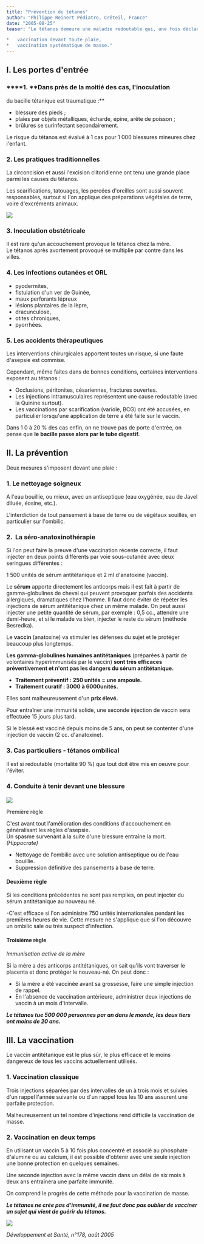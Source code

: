 ```yaml
---
title: "Prévention du tétanos"
author: "Philippe Reinert Pédiatre, Créteil, France"
date: "2005-08-25"
teaser: "Le tétanos demeure une maladie redoutable qui, une fois déclarée, nécessite un traitement difficile et onéreux. Sa prévention, par contre, est facile et découle, en premier lieu, du traitement correct des portes d'entrées possibles. Toute plaie peut constituer une porte d'entrée, surtout si elle est souillée par la terre qui contient le bacille tétanique en spores. Le deuxième élément de prévention est la vaccination

*   vaccination devant toute plaie,
*   vaccination systématique de masse."
---
```


## **I. Les portes d'entrée**

### ****1. **Dans près de la moitié des cas, l'inoculation  
du bacille tétanique est traumatique :**

*   blessure des pieds ;
*   plaies par objets métalliques, écharde, épine, arête de poisson ;
*   brûlures se surinfectant secondairement.

Le risque du tétanos est évalué à 1 cas pour 1 000 blessures mineures chez l'enfant.

### **2. Les pratiques traditionnelles**

La circoncision et aussi l'excision clitoridienne ont tenu une grande place parmi les causes du tétanos.

Les scarifications, tatouages, les percées d'oreilles sont aussi souvent responsables, surtout si l'on applique des préparations végétales de terre, voire d'excréments animaux.

![](i901-1.jpg)


### **3. Inoculation obstétricale**

Il est rare qu'un accouchement provoque le tétanos chez la mère.  
Le tétanos après avortement provoqué se multiplie par contre dans les villes.

### **4. Les infections cutanées et ORL**

*   pyodermites,
*   fistulation d'un ver de Guinée,
*   maux perforants lépreux
*   lésions plantaires de la lèpre,
*   dracunculose,
*   otites chroniques,
*   pyorrhées.

### **5. Les accidents thérapeutiques**

Les interventions chirurgicales apportent toutes un risque, si une faute d'asepsie est commise.

Cependant, même faites dans de bonnes conditions, certaines interventions exposent au tétanos :

*   Occlusions, péritonites, césariennes, fractures ouvertes.
*   Les injections intramusculaires représentent une cause redoutable (avec la Quinine surtout).
*   Les vaccinations par scarification (variole, BCG) ont été accusées, en particulier lorsqu'une application de terre a été faite sur le vaccin.

Dans 1 0 à 20 % des cas enfin, on ne trouve pas de porte d'entrée, on pense que **le** **bacille passe alors par le tube digestif.**

## **II. La prévention**

Deux mesures s'imposent devant une plaie :

### **1.** Le nettoyage soigneux

A l'eau bouillie, ou mieux, avec un antiseptique (eau oxygénée, eau de Javel diluée, éosine, etc.).

L'interdiction de tout pansement à base de terre ou de végétaux souillés, en particulier sur l'ombilic.

### **2.  La séro-anatoxinothérapie**

Si l'on peut faire la preuve d'une vaccination récente correcte, il faut injecter en deux points différents par voie sous-cutanée avec deux seringues différentes :

1 500 unités de sérum antitétanique et 2 ml d'anatoxine (vaccin).

Le **sérum** apporte directement les anticorps mais il est fait à partir de gamma-globulines de cheval qui peuvent provoquer parfois des accidents allergiques, dramatiques chez l'homme. Il faut donc éviter de répéter les injections de sérum antitétanique chez un même malade. On peut aussi injecter une petite quantité de sérum, par exemple : 0,5 cc., attendre une demi-heure, et si le malade va bien, injecter le reste du sérum (méthode Besredka).

Le **vaccin** (anatoxine) va stimuler les défenses du sujet et le protéger beaucoup plus longtemps.

**Les gamma-globulines humaines antitétaniques** (préparées à partir de volontaires hyperimmunisés par le vaccin) **sont très efficaces préventivement et n'ont pas les dangers du sérum antitétanique.**

*   **Traitement préventif :** **250 unités = une ampoule.**
*   **Traitement curatif : 3000 à 6000unités.**

Elles sont malheureusement d'un **prix élevé.**

Pour entraîner une immunité solide, une seconde injection de vaccin sera effectuée 15 jours plus tard.

Si le blessé est vacciné depuis moins de 5 ans, on peut se contenter d'une injection de vaccin (2 cc. d'anatoxine).

### 3. Cas particuliers - tétanos ombilical

Il est si redoutable (mortalité 90 %) que tout doit être mis en oeuvre pour l'éviter.

### 4. Conduite à tenir devant une blessure

####   
![](i901-2.jpg)
  

Première règle

C'est avant tout l'amélioration des conditions d'accouchement en généralisant les règles d'asepsie.  
Un spasme survenant à la suite d'une blessure entraîne la mort. _(Hippocrate)_

*   Nettoyage de l'ombilic avec une solution antiseptique ou de l'eau bouillie.
*   Suppression définitive des pansements à base de terre.

#### Deuxième règle

Si les conditions précédentes ne sont pas remplies, on peut injecter du sérum antitétanique au nouveau né.

-C'est efficace si l'on administre 750 unités internationales pendant les premières heures de vie. Cette mesure ne s'applique que si l'on découvre un ombilic sale ou très suspect d'infection.

#### Troisième règle

_Immunisation active de la mère_

Si la mère a des anticorps antitétaniques, on sait qu'ils vont traverser le placenta et donc protéger le nouveau-né. On peut donc :

*   Si la mère a été vaccinée avant sa grossesse, faire une simple injection de rappel.
*   En l'absence de vaccination antérieure, administrer deux injections de vaccin à un mois d'intervalle.

**_Le tétanos tue 500 000 personnes par an dans le monde, les deux tiers ont moins de 20 ans._**

## **III. La vaccination**

Le vaccin antitétanique est le plus sûr, le plus efficace et le moins dangereux de tous les vaccins actuellement utilisés.

### **1. Vaccination classique**

Trois injections séparées par des intervalles de un à trois mois et suivies d'un rappel l'année suivante ou d'un rappel tous les 10 ans assurent une parfaite protection.

Malheureusement un tel nombre d'injections rend difficile la vaccination de masse.

### **2. Vaccination en deux temps**

En utilisant un vaccin 5 à 10 fois plus concentré et associé au phosphate d'alumine ou au calcium, il est possible d'obtenir avec une seule injection une bonne protection en quelques semaines.

Une seconde injection avec la même vaccin dans un délai de six mois à deux ans entraînera une parfaite immunité.

On comprend le progrès de cette méthode pour la vaccination de masse.

**_Le tétanos ne crée pas d'immunité, il ne faut donc pas oublier de vacciner un sujet qui vient de guérir du tétanos._**

![](i901-3.jpg)


_Développement et Santé, n°178, août 2005_